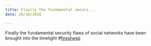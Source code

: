 ```yaml
---
title: Finally the fundamental securi...
date: 28/10/2010

---
```


Finally the fundamental security flaws of social networks have been brought into the limelight #<a href="http://search.twitter.com/search?q=%23firesheep" class="aktt_hashtag">firesheep</a>
